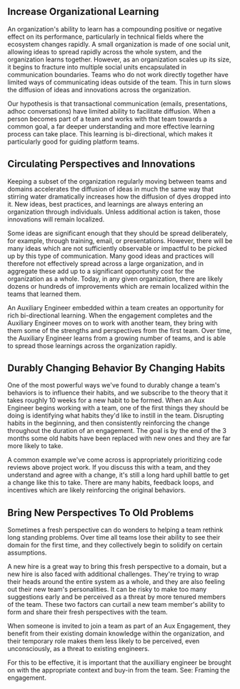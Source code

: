 ## Increase Organizational Learning

An organization's ability to learn has a compounding positive or negative effect on its performance, particularly in technical fields where the ecosystem changes rapidly. A small organization is made of one social unit, allowing ideas to spread rapidly across the whole system, and the organization learns together. However, as an organization scales up its size, it begins to fracture into multiple social units encapsulated in communication boundaries. Teams who do not work directly together have limited ways of communicating ideas outside of the team. This in turn slows the diffusion of ideas and innovations across the organization.

Our hypothesis is that transactional communication (emails, presentations, adhoc conversations) have limited ability to facilitate diffusion. When a person becomes part of a team and works with that team towards a common goal, a far deeper understanding and more effective learning process can take place. This learning is bi-directional, which makes it particularly good for guiding platform teams.

## Circulating Perspectives and Innovations

Keeping a subset of the organization regularly moving between teams and domains accelerates the diffusion of ideas in much the same way that stirring water dramatically increases how the diffusion of dyes dropped into it. New ideas, best practices, and learnings are always entering an organization through individuals. Unless additional action is taken, those innovations will remain localized.

Some ideas are significant enough that they should be spread deliberately, for example, through training, email, or presentations. However, there will be many ideas which are not sufficiently observable or impactful to be picked up by this type of communication. Many good ideas and practices will therefore not effectively spread across a large organization, and in aggregate these add up to a significant opportunity cost for the organization as a whole. Today, in any given organization, there are likely dozens or hundreds of improvements which are remain localized within the teams that learned them.

An Auxiliary Engineer embedded within a team creates an opportunity for rich bi-directional learning. When the engagement completes and the Auxiliary Engineer moves on to work with another team, they bring with them some of the strengths and perspectives from the first team. Over time, the Auxiliary Engineer learns from a growing number of teams, and is able to spread those learnings across the organization rapidly.

## Durably Changing Behavior By Changing Habits

One of the most powerful ways we've found to durably change a team's behaviors is to influence their habits, and we subscribe to the theory that it takes roughly 10 weeks for a new habit to be formed. When an Aux Engineer begins working with a team, one of the first things they should be doing is identifying what habits they'd like to instill in the team. Disrupting habits in the beginning, and then consistently reinforcing the change throughout the duration of an engagement. The goal is by the end of the 3 months some old habits have been replaced with new ones and they are far more likely to take.

A common example we've come across is appropriately prioritizing code reviews above project work. If you discuss this with a team, and they understand and agree with a change, it's still a long hard uphill battle to get a change like this to take. There are many habits, feedback loops, and incentives which are likely reinforcing the original behaviors.

## Bring New Perspectives To Old Problems

Sometimes a fresh perspective can do wonders to helping a team rethink long standing problems. Over time all teams lose their ability to see their domain for the first time, and they collectively begin to solidify on certain assumptions.

A new hire is a great way to bring this fresh perspective to a domain, but a new hire is also faced with additional challenges. They're trying to wrap their heads around the entire system as a whole, and they are also feeling out their new team's personalities. It can be risky to make too many suggestions early and be perceived as a threat by more tenured members of the team. These two factors can curtail a new team member's ability to form and share their fresh perspectives with the team.

When someone is invited to join a team as part of an Aux Engagement, they benefit from their existing domain knowledge within the organization, and their temporary role makes them less likely to be perceived, even unconsciously, as a threat to existing engineers.

For this to be effective, it is important that the auxilliary engineer be brought on with the appropriate context and buy-in from the team. See: Framing the engagement.
